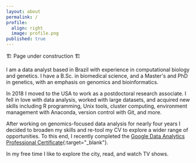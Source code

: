```yaml
---
layout: about
permalink: /
profile:
  align: right
  image: profile.png
published: true
---
```

🏗 Page under construction 🏗

I am a data analyst based in Brazil with experience in computational biology and genetics. I have a B.Sc. in biomedical science, and a Master's and PhD in genetics, with an emphasis on genomics and bioinformatics.

In 2018 I moved to the USA to work as a postdoctoral research associate. I fell in love with data analysis, worked with large datasets, and acquired new skills including R programming, Unix tools, cluster computing, environment management with Anaconda, version control with Git, and more.

After working on genomics-focused data analysis for nearly four years I decided to broaden my skills and re-tool my CV to explore a wider range of opportunities. To this end, I recently completed the [Google Data Analytics Professional Certificate](https://www.coursera.org/professional-certificates/google-data-analytics){:target="_blank"}.

<div data-iframe-width="150" data-iframe-height="270" data-share-badge-id="f0090011-6e19-4618-8161-9aaacb3b79f7" data-share-badge-host="https://www.credly.com" style="float:right;position: relative; top: -80px;"></div><script type="text/javascript" async src="//cdn.credly.com/assets/utilities/embed.js"></script>

In my free time I like to explore the city, read, and watch TV shows.
